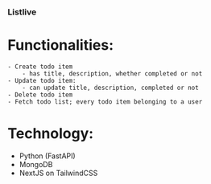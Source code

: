 ### Listlive

# Functionalities:
    - Create todo item
        - has title, description, whether completed or not
    - Update todo item:
        - can update title, description, completed or not
    - Delete todo item
    - Fetch todo list; every todo item belonging to a user

# Technology:
- Python (FastAPI)
- MongoDB
- NextJS on TailwindCSS
